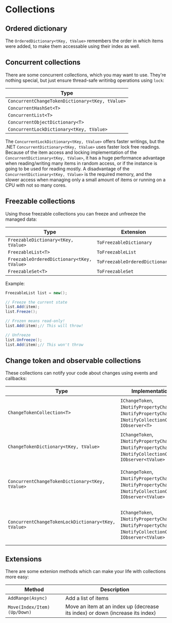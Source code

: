 # Collections

## Ordered dictionary

The `OrderedDictionary<tKey, tValue>` remembers the order in which items were added, to make them accessable using their index as well.

## Concurrent collections

There are some concurrent collections, which you may want to use. They're nothing special, but just ensure thread-safe writinbg operations using `lock`:

| Type |
| ---- |
| `ConcurrentChangeTokenDictionary<tKey, tValue>` |
| `ConcurrentHashSet<T>` |
| `ConcurrentList<T>` |
| `ConcurrentObjectDictionary<T>` |
| `ConcurrentLockDictionary<tKey, tValue>` |

The `ConcurrentLockDictionary<tKey, tValue>` offers faster writings, but the .NET `ConcurrentDictionary<tKey, tValue>` uses faster lock free readings. Because of the item access and locking implementation of the `ConcurrentDictionary<tKey, tValue>`, it has a huge performance advantage when reading/writing many items in random access, or if the instance is going to be used for reading mostly. A disadvantage of the `ConcurrentDictionary<tKey, tValue>` is the required memory, and the slower access when managing only a small amount of items or running on a CPU with not so many cores.

## Freezable collections

Using those freezable collections you can freeze and unfreeze the managed data:

| Type | Extension | Method |
| ---- | --------- | ------ |
| `FreezableDictionary<tKey, tValue>` | `ToFreezableDictionary` | `FrozenDictionary<tKey, tValue>` |
| `FreezableList<T>` | `ToFreezableList` | `ImmutableArray<T>` |
| `FreezableOrderedDictionary<tKey, tValue>` | `ToFreezableOrderedDictionary` | `ImmutableArray<KeyValuePair<tKey, tValue>>` |
| `FreezableSet<T>` | `ToFreezableSet` | `FrozenSet<T>` |

Example:

```cs
FreezableList list = new();

// Freeze the current state
list.Add(item);
list.Freeze();

// Frozen means read-only!
list.Add(item);// This will throw!

// Unfreeze
list.Unfreeze();
list.Add(item);// This won't throw
```

## Change token and observable collections

These collections can notify your code about changes using events and callbacks:

| Type | Implementations | Description |
| ---- | --------------- | ----------- |
| `ChangeTokenCollection<T>` | `IChangeToken`, `INotifyPropertyChanged`, `INotifyPropertyChanging`, `INotifyCollectionChanged`, `IObserver<T>` | Item observing change token collection |
| `ChangeTokenDictionary<tKey, tValue>` | `IChangeToken`, `INotifyPropertyChanged`, `INotifyPropertyChanging`, `INotifyCollectionChanged`, `IObserver<tValue>` | Value observing change token dictionary |
| `ConcurrentChangeTokenDictionary<tKey, tValue>` | `IChangeToken`, `INotifyPropertyChanged`, `INotifyPropertyChanging`, `INotifyCollectionChanged`, `IObserver<tValue>` | Concurrent value observing change token dictionary |
| `ConcurrentChangeTokenLockDictionary<tKey, tValue>` | `IChangeToken`, `INotifyPropertyChanged`, `INotifyPropertyChanging`, `INotifyCollectionChanged`, `IObserver<tValue>` | Concurrent value observing change token dictionary |

## Extensions

There are some extenion methods which can make your life with collections more easy:

| Method | Description |
| ------ | ----------- |
| `AddRange(Async)` | Add a list of items |
| `Move(Index/Item)(Up/Down)` | Move an item at an index up (decrease its index) or down (increase its index) |
